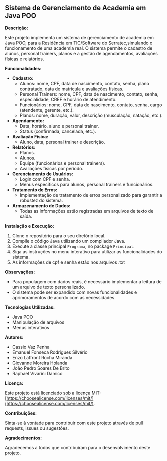 ## Sistema de Gerenciamento de Academia em Java POO

**Descrição:**

Este projeto implementa um sistema de gerenciamento de academia em Java POO, para a Residência em TIC/Software do Serratec,simulando o funcionamento de uma academia real. 
O sistema permite o cadastro de alunos, personal trainers, planos e a gestão de agendamentos, avaliações físicas e relatórios.

**Funcionalidades:**

* **Cadastro:**
    * Alunos: nome, CPF, data de nascimento, contato, senha, plano contratado, data de matrícula e avaliações físicas.
    * Personal Trainers: nome, CPF, data de nascimento, contato, senha, especialidade, CREF e horário de atendimento.
    * Funcionários: nome, CPF, data de nascimento, contato, senha, cargo (atendente, gerente, etc.).
    * Planos: nome, duração, valor, descrição (musculação, natação, etc.).
* **Agendamento:**
    * Data, horário, aluno e personal trainer.
    * Status (confirmada, cancelada, etc.).
* **Avaliação Física:**
    * Aluno, data, personal trainer e descrição.
* **Relatórios:**
    * Planos.
    * Alunos.
    * Equipe (funcionários e personal trainers).
    * Avaliações físicas por período.
* **Gerenciamento de Usuários:**
    * Login com CPF e senha.
    * Menus específicos para alunos, personal trainers e funcionários.
* **Tratamento de Erros:**
    * Implementação de tratamento de erros personalizado para garantir a robustez do sistema.
* **Armazenamento de Dados:**
    * Todas as informações estão registradas em arquivos de texto de saída.

**Instalação e Execução:**

1. Clone o repositório para o seu diretório local.
2. Compile o código Java utilizando um compilador Java.
3. Execute a classe principal `Programa`, no package `Principal`.
4. Siga as instruções no menu interativo para utilizar as funcionalidades do sistema.
5. As informações de cpf e senha estão nos arquivos .txt

**Observações:**

* Para populagem com dados reais, é necessário implementar a leitura de um arquivo de texto personalizado.
* O sistema pode ser expandido com novas funcionalidades e aprimoramentos de acordo com as necessidades.

**Tecnologias Utilizadas:**

* Java POO
* Manipulação de arquivos
* Menus interativos

**Autores:**

* Cassio Vaz Penha
* Emanuel Fonseca Rodrigues Silvério
* Enzo Laffront Rocha Miranda
* Giovanne Moreira Holanda
* João Pedro Soares De Brito
* Raphael Vivarini Damico

**Licença:**

Este projeto está licenciado sob a licença MIT: [https://choosealicense.com/licenses/mit/](https://choosealicense.com/licenses/mit/).

**Contribuições:**

Sinta-se à vontade para contribuir com este projeto através de pull requests, issues ou sugestões.

**Agradecimentos:**

Agradecemos a todos que contribuíram para o desenvolvimento deste projeto.
